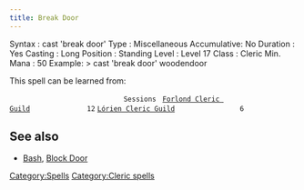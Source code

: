 ```yaml
---
title: Break Door
---
```


Syntax : cast 'break door' Type : Miscellaneous Accumulative: No
Duration : Yes Casting : Long Position : Standing Level : Level 17 Class
: Cleric Min. Mana : 50 Example: \> cast 'break door' woodendoor

This spell can be learned from:

`                            Sessions `
[`Forlond Cleric Guild`](Forlond_Cleric_Guild "wikilink")`              12`
[`Lórien Cleric Guild`](Lórien_Cleric_Guild "wikilink")`                6`

## See also

- [Bash](Bash "wikilink"), [Block Door](Block_Door "wikilink")

[Category:Spells](Category:Spells "wikilink") [Category:Cleric
spells](Category:Cleric_spells "wikilink")